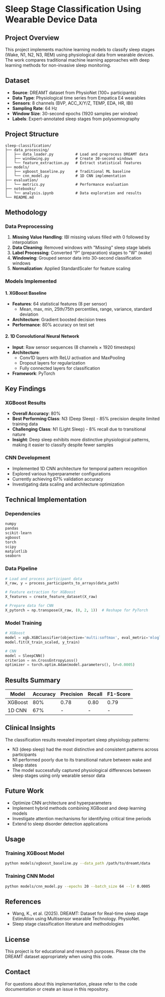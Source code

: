 # Sleep Stage Classification Using Wearable Device Data

## Project Overview
This project implements machine learning models to classify sleep stages (Wake, N1, N2, N3, REM) using physiological data from wearable devices. The work compares traditional machine learning approaches with deep learning methods for non-invasive sleep monitoring.

## Dataset
- **Source**: DREAMT dataset from PhysioNet (100+ participants)
- **Data Type**: Physiological time series from Empatica E4 wearables
- **Sensors**: 8 channels (BVP, ACC_X/Y/Z, TEMP, EDA, HR, IBI)
- **Sampling Rate**: 64 Hz
- **Window Size**: 30-second epochs (1920 samples per window)
- **Labels**: Expert-annotated sleep stages from polysomnography

## Project Structure
```
sleep-classification/
├── data_processing/
│   ├── data_loader.py          # Load and preprocess DREAMT data
│   ├── windowing.py            # Create 30-second windows
│   └── feature_extraction.py   # Extract statistical features
├── models/
│   ├── xgboost_baseline.py     # Traditional ML baseline
│   └── cnn_model.py            # 1D CNN implementation
├── evaluation/
│   └── metrics.py              # Performance evaluation
├── notebooks/
│   └── analysis.ipynb          # Data exploration and results
└── README.md
```

## Methodology

### Data Preprocessing
1. **Missing Value Handling**: IBI missing values filled with 0 followed by interpolation
2. **Data Cleaning**: Removed windows with "Missing" sleep stage labels
3. **Label Processing**: Converted "P" (preparation) stages to "W" (wake)
4. **Windowing**: Grouped sensor data into 30-second classification windows
5. **Normalization**: Applied StandardScaler for feature scaling

### Models Implemented

#### 1. XGBoost Baseline
- **Features**: 64 statistical features (8 per sensor)
  - Mean, max, min, 25th/75th percentiles, range, variance, standard deviation
- **Architecture**: Gradient boosted decision trees
- **Performance**: 80% accuracy on test set

#### 2. 1D Convolutional Neural Network
- **Input**: Raw sensor sequences (8 channels × 1920 timesteps)
- **Architecture**:
  - Conv1D layers with ReLU activation and MaxPooling
  - Dropout layers for regularization
  - Fully connected layers for classification
- **Framework**: PyTorch

## Key Findings

### XGBoost Results
- **Overall Accuracy**: 80%
- **Best Performing Class**: N3 (Deep Sleep) - 85% precision despite limited training data
- **Challenging Class**: N1 (Light Sleep) - 8% recall due to transitional nature
- **Insight**: Deep sleep exhibits more distinctive physiological patterns, making it easier to classify despite fewer samples

### CNN Development
- Implemented 1D CNN architecture for temporal pattern recognition
- Explored various hyperparameter configurations
- Currently achieving 67% validation accuracy
- Investigating data scaling and architecture optimization

## Technical Implementation

### Dependencies
```python
numpy
pandas
scikit-learn
xgboost
torch
scipy
matplotlib
seaborn
```

### Data Pipeline
```python
# Load and process participant data
X_raw, y = process_participants_to_arrays(data_path)

# Feature extraction for XGBoost
X_features = create_feature_dataset(X_raw)

# Prepare data for CNN
X_pytorch = np.transpose(X_raw, (0, 2, 1))  # Reshape for PyTorch
```

### Model Training
```python
# XGBoost
model = xgb.XGBClassifier(objective='multi:softmax', eval_metric='mlogloss')
model.fit(X_train_scaled, y_train)

# CNN
model = SleepCNN()
criterion = nn.CrossEntropyLoss()
optimizer = torch.optim.Adam(model.parameters(), lr=0.0005)
```

## Results Summary

| Model | Accuracy | Precision | Recall | F1-Score |
|-------|----------|-----------|---------|----------|
| XGBoost | 80% | 0.78 | 0.80 | 0.79 |
| 1D CNN | 67% | - | - | - |

## Clinical Insights
The classification results revealed important sleep physiology patterns:
- N3 (deep sleep) had the most distinctive and consistent patterns across participants
- N1 performed poorly due to its transitional nature between wake and sleep states
- The model successfully captured physiological differences between sleep stages using only wearable sensor data

## Future Work
- Optimize CNN architecture and hyperparameters
- Implement hybrid methods combining XGBoost and deep learning models
- Investigate attention mechanisms for identifying critical time periods
- Extend to sleep disorder detection applications

## Usage

### Training XGBoost Model
```bash
python models/xgboost_baseline.py --data_path /path/to/dreamt/data
```

### Training CNN Model
```bash
python models/cnn_model.py --epochs 20 --batch_size 64 --lr 0.0005
```

## References
- Wang, K., et al. (2025). DREAMT: Dataset for Real-time sleep stage EstimAtion using Multisensor wearable Technology. PhysioNet.
- Sleep stage classification literature and methodologies

## License
This project is for educational and research purposes. Please cite the DREAMT dataset appropriately when using this code.

## Contact
For questions about this implementation, please refer to the code documentation or create an issue in this repository.
